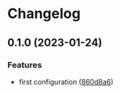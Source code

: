 # Changelog

## 0.1.0 (2023-01-24)


### Features

* first configuration ([860d8a6](https://github.com/devopsarr/whisparr-py/commit/860d8a664b59eca475cd3500bbc4336cd44bb2c6))
